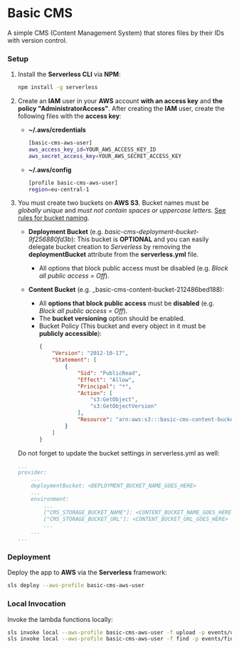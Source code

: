 # Basic CMS

A simple CMS (Content Management System) that stores files by their IDs with version control.

### Setup

1) Install the **Serverless CLI** via **NPM**:

    ```bash
    npm install -g serverless
    ```

2) Create an **IAM** user in your **AWS** account **with an access key** and **the policy "AdministratorAccess"**. After creating the **IAM** user, create the following files with the **access key**:

    - **~/.aws/credentials**
        ```bash
        [basic-cms-aws-user]
        aws_access_key_id=YOUR_AWS_ACCESS_KEY_ID
        aws_secret_access_key=YOUR_AWS_SECRET_ACCESS_KEY
        ```
    
    - **~/.aws/config**
        ```bash
        [profile basic-cms-aws-user]
        region=eu-central-1
        ```

3) You must create two buckets on **AWS S3**. Bucket names must be _globally unique_ and _must not contain spaces or uppercase letters_. [See rules for bucket naming](https://docs.aws.amazon.com/AmazonS3/latest/userguide/bucketnamingrules.html).

    - **Deployment Bucket** (e.g. _basic-cms-deployment-bucket-9f256880fd3b_): This bucket is **OPTIONAL** and you can easily delegate bucket creation to _Serverless_ by removing the **deploymentBucket** attribute from the **serverless.yml** file.
        - All options that block public access must be disabled (e.g. _Block all public access = Off_).

    - **Content Bucket** (e.g. _basic-cms-content-bucket-212486bed188):
        - All **options that block public access** must be **disabled** (e.g. _Block all public access = Off_).
        - The **bucket versioning** option should be enabled.
        - Bucket Policy (This bucket and every object in it must be **publicly accessible**):
            ```json
            {
                "Version": "2012-10-17",
                "Statement": [
                    {
                        "Sid": "PublicRead",
                        "Effect": "Allow",
                        "Principal": "*",
                        "Action": [
                            "s3:GetObject",
                            "s3:GetObjectVersion"
                        ],
                        "Resource": "arn:aws:s3:::basic-cms-content-bucket-212486bed188/*"
                    }
                ]
            }
            ```

    Do not forget to update the bucket settings in serverless.yml as well:

    ```yml
    ...
    provider:
        ...
        deploymentBucket: <DEPLOYMENT_BUCKET_NAME_GOES_HERE>
        ...
        environment:
            ...
            ["CMS_STORAGE_BUCKET_NAME"]: <CONTENT_BUCKET_NAME_GOES_HERE>
            ["CMS_STORAGE_BUCKET_URL"]: <CONTENT_BUCKET_URL_GOES_HERE>
            ...
        ...
    ...
    ```

### Deployment

Deploy the app to **AWS** via the **Serverless** framework:

```bash
sls deploy --aws-profile basic-cms-aws-user
```

### Local Invocation

Invoke the lambda functions locally:

```bash
sls invoke local --aws-profile basic-cms-aws-user -f upload -p events/upload_image.json
sls invoke local --aws-profile basic-cms-aws-user -f find -p events/find_images.json
```
